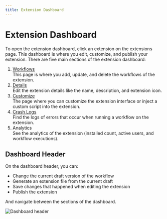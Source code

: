 ```yaml
---
title: Extension Dashboard
---
```


# Extension Dashboard

To open the extension dashboard, click an extension on the extensions page. This dashboard is where you edit, customize, and publish your extension.
There are five main sections of the extension dashboard:

1. [Workflows](./workflows.md) <br />
This page is where you add, update, and delete the workflows of the extension.
2. [Details](./details.md) <br />
Edit the extension details like the name, description, and extension icon.
3. [Customize](./customize.md) <br />
The page where you can customize the extension interface or inject a custom script into the extension.
4. [Crash Logs](./crash-logs.md) <br />
Find the logs of errors that occur when running a workflow on the extension.
5. Analytics <br />
See the analytics of the extension (installed count, active users, and workflow executions).

## Dashboard Header

On the dashboard header, you can:
- Change the current draft version of the workflow
- Generate an extension file from the current draft
- Save changes that happened when editing the extension
- Publish the extension

And navigate between the sections of the dashboard.

![Dashboard header](https://res.cloudinary.com/chat-story/image/upload/v1669979288/chrome_s3eM7HsTdf_mkctuo.png)